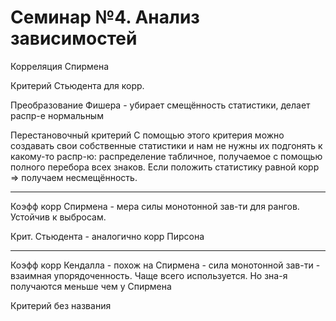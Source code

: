 # Семинар №4. Анализ зависимостей

Корреляция Спирмена

Критерий Стьюдента для корр.

Преобразование Фишера - убирает смещённость статистики, делает распр-е нормальным

Перестановочный критерий
С помощью этого критерия можно создавать свои собственные статистики и нам не нужны их подгонять к какому-то распр-ю: распределение табличное, получаемое с помощью полного перебора всех знаков. Если положить статистику равной корр => получаем несмещённость.

---

Коэфф корр Спирмена - мера силы монотонной зав-ти для рангов. Устойчив к выбросам.

Крит. Стьюдента - аналогично корр Пирсона

---

Коэфф корр Кендалла - похож на Спирмена - сила монотонной зав-ти - взаимная упорядоченность. Чаще всего используется. Но зна-я получаются меньше чем у Спирмена

Критерий без названия